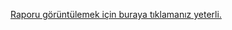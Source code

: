 [Raporu görüntülemek için buraya tıklamanız yeterli.](https://htmlpreview.github.io/?https://github.com/burkisilin/RoofStacks_API_Test_Case/blob/master/Test%20Results/Test%20Results%20-%204.12.2022.html)
